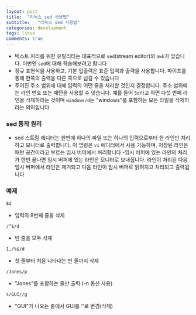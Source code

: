 ```yaml
---
layout: post
title:  "리눅스 sed 사용법"
subtitle:   "리눅스 sed 사용법"
categories: development
tags: linux
comments: true
---
```


- 텍스트 처리를 위한 유틸리티는 대표적으로 ```sed```(stream editor)와 ```awk```가 있습니다. 이번엔 ```sed```에 대해 학습해보려고 합니다
- 정규 표현식을 사용하고, 기본 입출력은 표준 입력과 출력을 사용합니다. 파이프를 통해 한쪽의 출력을 다른 쪽으로 넘길 수 있습니다
- 주어진 주소 범위에 대해 입력의 어떤 줄을 처리할 것인지 결정합니다. 주소 범위에는 라인 번호 또는 패턴을 사용할 수 잇습니다. 예를 들어 ```5d```라고 하면 다섯 번째 라인을 삭제하라는 것이며 ```windows/d```는 "windows"를 포함하는 모든 라일을 삭제하라는 의미입니다


### sed 동작 원리
- sed 스트림 에디터는 한번에 하나의 파일 또는 하나의 입력으로부터 한 라인만 처리하고 모니터로 출력합니다. 이 명령은 ```vi``` 에디터에서 사용 가능하며, 저장된 라인은 패턴 공간이라고 부르는 임시 버퍼에서 처리합니다
-임시 버퍼에 있는 라인의 처리가 한번 끝나면 임시 버퍼에 있는 라인은 모니터로 보내집니다. 라인이 처리된 다음 임시 버퍼에서 라인은 제거되고 다음 라인이 임시 버퍼로 읽혀지고 처리되고 출력됩니다

### 예제
```
8d
```
- 입력의 8번째 줄을 삭제

```
/^$/d
```
- 빈 줄을 모두 삭제

```
1,/%$/d
```
- 첫 줄부터 처음 나타내는 빈 줄까지 삭제

```
/Jones/p
```
- "Jones"를 포함하는 줄만 출력 (-n 옵션 사용)

```
s/GUI//g
```
- "GUI"가 나오는 줄에서 GUI를 ''로 변경(삭제)
